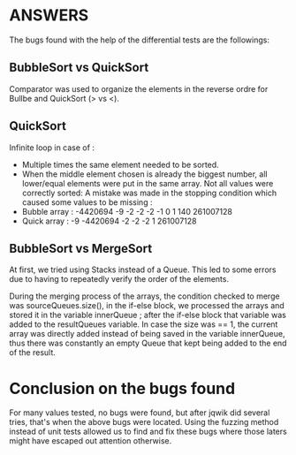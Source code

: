 # ANSWERS
The bugs found with the help of the differential tests are the followings:

## BubbleSort vs QuickSort
Comparator was used to organize the elements in the reverse ordre for Bullbe and QuickSort (> vs <).

## QuickSort
Infinite loop in case of :
- Multiple times the same element needed to be sorted.
- When the middle element chosen is already the biggest number, all lower/equal elements were put in the same array.
Not all values were correctly sorted:
A mistake was made in the stopping condition which caused some values to be missing :
- Bubble array : -4420694 -9 -2 -2 -2 -1 0 1 140 261007128
- Quick array : -9 -4420694 -2 -2 -2 1 261007128

## BubbleSort vs MergeSort
At first, we tried using Stacks instead of a Queue. This led to some errors due to having to repeatedly verify the order of the elements.

During the merging process of the arrays, the condition checked to merge was sourceQueues.size(), in the if-else block, we processed the arrays and stored it in the variable innerQueue ; after the if-else block that variable was added to the resultQueues variable. In case the size was == 1, the current array was directly added instead of being saved in the variable innerQueue, thus there was constantly an empty Queue that kept being added to the end of the result.


# Conclusion on the bugs found
For many values tested, no bugs were found, but after jqwik did several tries, that's when the above bugs were located.
Using the fuzzing method instead of unit tests allowed us to find and fix these bugs where those laters might have escaped out attention otherwise.